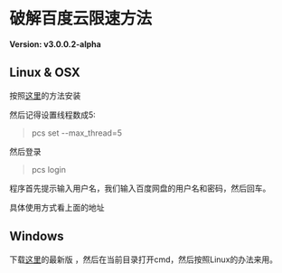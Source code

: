 # 破解百度云限速方法

**Version: v3.0.0.2-alpha**

## Linux & OSX

按照[这里](https://github.com/GangZhuo/BaiduPCS)的方法安装

然后记得设置线程数成5:

>pcs set --max_thread=5

然后登录

>pcs login

程序首先提示输入用户名，我们输入百度网盘的用户名和密码，然后回车。

具体使用方式看上面的地址
## Windows

下载[这里](https://github.com/GangZhuo/BaiduPCS/releases)的最新版 ，然后在当前目录打开cmd，然后按照Linux的办法来用。
